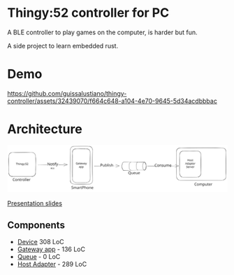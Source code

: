 # Thingy:52 controller for PC
A BLE controller to play games on the computer, is harder but fun.

A side project to learn embedded rust.

# Demo
https://github.com/guissalustiano/thingy-controller/assets/32439070/f664c648-a104-4e70-9645-5d34acdbbbac

# Architecture
![Architecture Overview](docs/imgs/ArchitectureOverview.excalidraw.svg)

[Presentation slides](https://docs.google.com/presentation/d/e/2PACX-1vTnos5OwoKDWusqpnd-sa6tKcuvkKpwxMkUwGILVSXXwLN9TXxYZPakCfE7Ar3PiUT9J4IHL9ZTX4Jt/pub?start=false&loop=false&delayms=3000)

## Components
- [Device](thingy-control/) 308 LoC
- [Gateway app](flutter_gateway/) - 136 LoC
- [Queue](menssage_broker/) - 0 LoC
- [Host Adapter](host-adapter/) - 289 LoC

